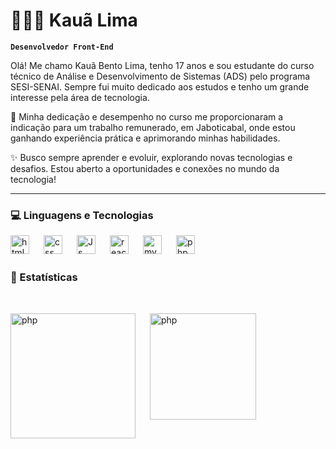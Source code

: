 # 👨🏽‍🦱 Kauã Lima

**`Desenvolvedor Front-End`**

Olá! Me chamo Kauã Bento Lima, tenho 17 anos e sou estudante do curso técnico de Análise e Desenvolvimento de Sistemas (ADS) pelo programa SESI-SENAI. Sempre fui muito dedicado aos estudos e tenho um grande interesse pela área de tecnologia.

🚀 Minha dedicação e desempenho no curso me proporcionaram a indicação para um trabalho remunerado, em Jaboticabal, onde estou ganhando experiência prática e aprimorando minhas habilidades.

✨ Busco sempre aprender e evoluir, explorando novas tecnologias e desafios. Estou aberto a oportunidades e conexões no mundo da tecnologia!

---

### 💻 Linguagens e Tecnologias 


<img
align= "left"
alt= "html"
title= "HTML"
width= "30px"
 src="https://cdn.jsdelivr.net/gh/devicons/devicon@latest/icons/html5/html5-original.svg"
  />

  <img 
  align= "left"
  alt= "css"
  title= "CSS"
  width= "30px"
  style="padding-left: 20px;"
  src="https://cdn.jsdelivr.net/gh/devicons/devicon@latest/icons/css3/css3-original.svg"
   />

   <img
   align= "left"
   alt= "Js"
   title= "JavaScript"
   width= "30px"
   style = "padding-left: 20px"
   src="https://cdn.jsdelivr.net/gh/devicons/devicon@latest/icons/javascript/javascript-original.svg" 
   />

   <img
    align= "left"
    alt= "react"
    title= "React Js"
    width= "30px"
    style = "padding-left: 20px"
    src="https://cdn.jsdelivr.net/gh/devicons/devicon@latest/icons/react/react-original.svg"
   />

<img 
align= "left"
   alt= "mysql"
   title= "MySQL"
   width= "30px"
   style = "padding-left: 20px"
src="https://cdn.jsdelivr.net/gh/devicons/devicon@latest/icons/mysql/mysql-original.svg" />




  <img
  align= "left"
   alt= "php"
   title= "Php"
   width= "30px"
   style = "padding-left: 20" 
  src="https://cdn.jsdelivr.net/gh/devicons/devicon@latest/icons/php/php-original.svg" />

  <br/>
  <br/>

  ### 🤖 Estatísticas

  <br/>

<img
  align= "left"
   alt= "php"
   title= "Php"
   height="200px"
   style = "padding-right: 20px" 
  src="https://github-readme-stats.vercel.app/api?username=KauaLima678&show_icons=true&theme=radical&include_all_commits=true&locale=pt-br" />

<img
  align= "top"
   alt= "php"
   title= "Php"
   height= "170px"
   style = "padding-right: 20px" 
   style= "margin-top: -20px"
  src="https://github-readme-stats.vercel.app/api/top-langs/?username=KauaLima678&theme=radical&layout=compact&custom_title=Tecnologias" />

  
          

          








